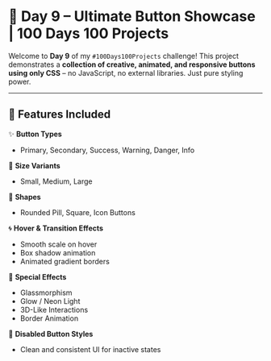 
# 🎯 Day 9 – Ultimate Button Showcase | 100 Days 100 Projects

Welcome to **Day 9** of my `#100Days100Projects` challenge!
This project demonstrates a **collection of creative, animated, and responsive buttons using only CSS** – no JavaScript, no external libraries. Just pure styling power.

---

## 🔘 Features Included

✨ **Button Types**

* Primary, Secondary, Success, Warning, Danger, Info

📏 **Size Variants**

* Small, Medium, Large

🎨 **Shapes**

* Rounded Pill, Square, Icon Buttons

🌀 **Hover & Transition Effects**

* Smooth scale on hover
* Box shadow animation
* Animated gradient borders

💎 **Special Effects**

* Glassmorphism
* Glow / Neon Light
* 3D-Like Interactions
* Border Animation

🚫 **Disabled Button Styles**

* Clean and consistent UI for inactive states


 

